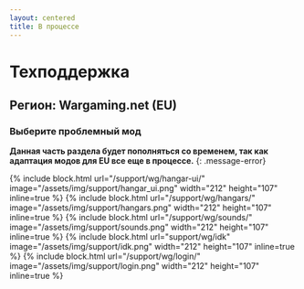 ```yaml
---
layout: centered
title: В процессе
---
```


# Техподдержка

## Регион: Wargaming.net (EU)

### Выберите проблемный мод

**Данная часть раздела будет пополняться со временем, так как адаптация модов для EU все еще в процессе.**
{: .message-error}

{% include block.html url="/support/wg/hangar-ui/" image="/assets/img/support/hangar_ui.png" width="212" height="107" inline=true %}
{% include block.html url="/support/wg/hangars/" image="/assets/img/support/hangars.png" width="212" height="107" inline=true %}
{% include block.html url="/support/wg/sounds/" image="/assets/img/support/sounds.png" width="212" height="107" inline=true %}
{% include block.html url="support/wg/idk" image="/assets/img/support/idk.png" width="212" height="107" inline=true %}
{% include block.html url="/support/wg/login/" image="/assets/img/support/login.png" width="212" height="107" inline=true %}